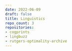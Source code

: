 ```yaml
---
date: 2022-06-09
draft: false
title: Linguistics
repo_count: 3
repositories:
- cogprints
- lingbuzz
- rutgers-optimality-archive
---
```



